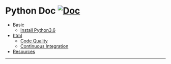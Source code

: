 # Python Doc [![Doc](https://cdn.rawgit.com/sindresorhus/awesome/d7305f38d29fed78fa85652e3a63e154dd8e8829/media/badge.svg)](https://github.com/zhengyscn/python-doc)

- Basic
    - [Install Python3.6](./basic/install_python3.6.md)
- [html](#services)
    - [Code Quality](#code-quality)
    - [Continuous Integration](#continuous-integration)
- [Resources](#resources)

- - -